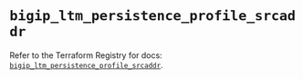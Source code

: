 # `bigip_ltm_persistence_profile_srcaddr`

Refer to the Terraform Registry for docs: [`bigip_ltm_persistence_profile_srcaddr`](https://registry.terraform.io/providers/f5networks/bigip/1.24.1/docs/resources/ltm_persistence_profile_srcaddr).
